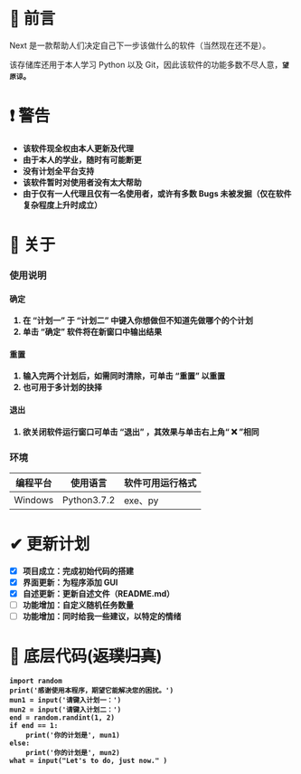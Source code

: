 # 📍 前言

Next 是一款帮助人们决定自己下一步该做什么的软件（当然现在还不是）。

该存储库还用于本人学习 Python 以及 Git，因此该软件的功能多数不尽人意，<b>`望原谅`。

# ❗ 警告

* 该软件现全权由本人更新及代理
* 由于本人的学业，随时有可能断更
* 没有计划全平台支持
* 该软件暂时对使用者没有太大帮助
* 由于仅有一人代理且仅有一名使用者，或许有多数 Bugs 未被发掘（仅在软件复杂程度上升时成立）

# 💬 关于

### 使用说明
#### 确定
1. 在 “计划一” 于 “计划二” 中键入你想做但不知道先做哪个的个计划
2. 单击 “确定” 软件将在新窗口中输出结果 
#### 重置
1. 输入完两个计划后，如需同时清除，可单击 “重置” 以重置
2. 也可用于多计划的抉择
#### 退出
1. 欲关闭软件运行窗口可单击 “退出” ，其效果与单击右上角“ ❌ ”相同
### 环境
|编程平台|使用语言|软件可用运行格式|
|-|-|-|
|Windows|Python3.7.2|exe、py|

# ✔ 更新计划

- [x] 项目成立：完成初始代码的搭建
- [x] 界面更新：为程序添加 GUI
- [x] 自述更新：更新自述文件（README.md）
- [ ] 功能增加：自定义随机任务数量
- [ ] 功能增加：同时给我一些建议，以特定的情绪

# 🧨 底层代码(~~返璞归真~~)

```
import random
print('感谢使用本程序，期望它能解决您的困扰。')
mun1 = input('请键入计划一：')
mun2 = input('请键入计划二：')
end = random.randint(1, 2)
if end == 1:
    print('你的计划是', mun1)
else:
    print('你的计划是', mun2)
what = input("Let's to do, just now." )
```
